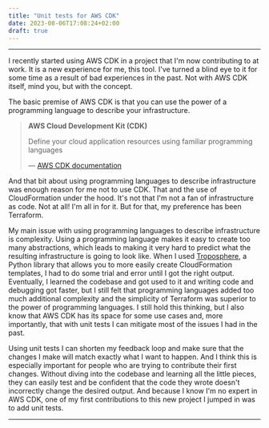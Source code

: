 ```yaml
---
title: "Unit tests for AWS CDK"
date: 2023-08-06T17:08:24+02:00
draft: true
---
```


---

I recently started using AWS CDK in a project that I'm now contributing to
at work. It is a new experience for me, this tool. I've turned a blind eye
to it for some time as a result of bad experiences in the past. Not with AWS CDK
itself, mind you, but with the concept.

The basic premise of AWS CDK is that you can use the power of a programming
language to describe your infrastructure.

> **AWS Cloud Development Kit (CDK)**
>
> Define your cloud application resources using familiar programming languages
>
> — [AWS CDK documentation](https://aws.amazon.com/cdk/)

And that bit about using programming languages to describe infrastructure was enough
reason for me not to use CDK. That and the use of CloudFormation under the hood. It's
not that I'm not a fan of infrastructure as code. Not at all! I'm all in for it.
But for that, my preference has been Terraform.

My main issue with using programming languages to describe infrastructure is
complexity. Using a programming language makes it easy to create too many
abstractions, which leads to making it very hard to predict what the resulting
infrastructure is going to look like. When I used [Troposphere](https://github.com/cloudtools/troposphere),
a Python library that allows you to more easily create CloudFormation templates,
I had to do some trial and error until I got the right output. Eventually, I learned
the codebase and got used to it and writing code and debugging got faster, but I
still felt that programming languages added too much additional complexity and
the simplicity of Terraform was superior to the power of programming languages.
I still hold this thinking, but I also know that AWS CDK has its space for some
use cases and, more importantly, that with unit tests I can mitigate most of
the issues I had in the past.

Using unit tests I can shorten my feedback loop and make sure that the changes
I make will match exactly what I want to happen. And I think this is especially
important for people who are trying to contribute their first changes. Without
diving into the codebase and learning all the little pieces, they can easily
test and be confident that the code they wrote doesn't incorrectly change the desired
output. And because I know I'm no expert in AWS CDK, one of my first contributions
to this new project I jumped in was to add unit tests.

---
